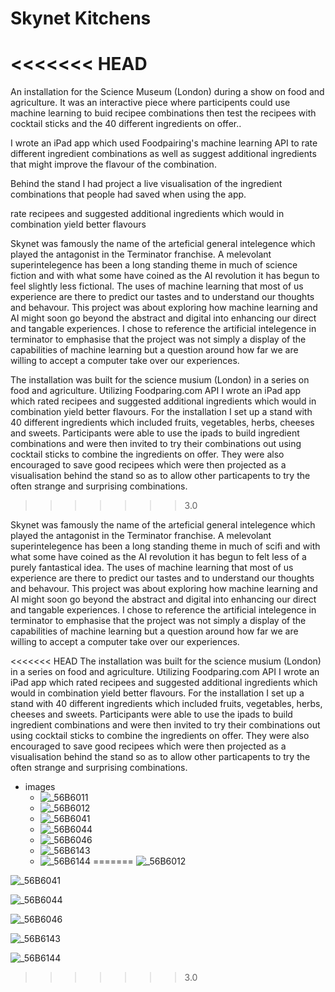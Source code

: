 # Skynet Kitchens
<<<<<<< HEAD
=======

An installation for the Science Museum (London) during a show on food and agriculture. It was an interactive piece where participents could use machine learning to buid recipee combinations then test the recipees with cocktail sticks and the 40 different ingredients on offer..

I wrote an iPad app which used Foodpairing's machine learning API to rate different ingredient combinations as well as suggest additional ingredients that might improve the flavour of the combination.

Behind the stand I had project a live visualisation of the ingredient combinations that people had saved when using the app.





rate recipees and suggested additional ingredients which would in combination yield better flavours

Skynet was famously the name of the arteficial general intelegence which played the antagonist in the Terminator franchise. A melevolant superintelegence has been a long standing theme in much of science fiction and with what some have coined as the AI revolution it has begun to feel slightly less fictional. The uses of machine learning that most of us experience are there to predict our tastes and to understand our thoughts and behavour. This project was about exploring how machine learning and AI might soon go beyond the abstract and digital into enhancing our direct and tangable experiences. I chose to reference the artificial intelegence in terminator to emphasise that the project was not simply a display of the capabilities of machine learning but a question around how far we are willing to accept a computer take over our experiences.

The installation was built for the science musium (London) in a series on food and agriculture. Utilizing Foodparing.com API I wrote an iPad app which rated recipees and suggested additional ingredients which would in combination yield better flavours. For the installation I set up a stand with 40 different ingredients which included fruits, vegetables, herbs, cheeses and sweets. Participants were able to use the ipads to build ingredient combinations and were then invited to try their combinations out using cocktail sticks to combine the ingredients on offer. They were also encouraged to save good recipees which were then projected as a visualisation behind the stand so as to allow other particapents to try the often strange and surprising combinations.


>>>>>>> 3.0

Skynet was famously the name of the arteficial general intelegence which played the antagonist in the Terminator franchise. A melevolant superintelegence has been a long standing theme in much of scifi and with what some have coined as the AI revolution it has begun to felt less of a purely fantastical idea. The uses of machine learning that most of us experience are there to predict our tastes and to understand our thoughts and behavour. This project was about exploring how machine learning and AI might soon go beyond the abstract and digital into enhancing our direct and tangable experiences. I chose to reference the artificial intelegence in terminator to emphasise that the project was not simply a display of the capabilities of machine learning but a question around how far we are willing to accept a computer take over our experiences.

<<<<<<< HEAD
The installation was built for the science musium (London) in a series on food and agriculture. Utilizing Foodparing.com API I wrote an iPad app which rated recipees and suggested additional ingredients which would in combination yield better flavours. For the installation I set up a stand with 40 different ingredients which included fruits, vegetables, herbs, cheeses and sweets. Participants were able to use the ipads to build ingredient combinations and were then invited to try their combinations out using cocktail sticks to combine the ingredients on offer. They were also encouraged to save good recipees which were then projected as a visualisation behind the stand so as to allow other particapents to try the often strange and surprising combinations.

- images
  - ![_56B6011](/Users/dan/Desktop/science-museum/_56B6011.JPG)
  - ![_56B6012](/Users/dan/Desktop/picked/_56B6012.JPG)
  - ![_56B6041](/Users/dan/Desktop/picked/_56B6041.JPG)
  - ![_56B6044](/Users/dan/Desktop/picked/_56B6044.JPG)
  - ![_56B6046](/Users/dan/Desktop/picked/_56B6046.JPG)
  - ![_56B6143](/Users/dan/Desktop/picked/_56B6143.JPG)
  - ![_56B6144](/Users/dan/Desktop/picked/_56B6144.JPG)
=======
![_56B6012](/Users/dan/Desktop/picked/_56B6012.JPG)

![_56B6041](/Users/dan/Desktop/picked/_56B6041.JPG)

![_56B6044](/Users/dan/Desktop/picked/_56B6044.JPG)

![_56B6046](/Users/dan/Desktop/picked/_56B6046.JPG)

![_56B6143](/Users/dan/Desktop/picked/_56B6143.JPG)

![_56B6144](/Users/dan/Desktop/picked/_56B6144.JPG)
>>>>>>> 3.0
